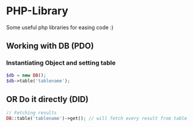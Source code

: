 # PHP-Library
Some useful php libraries for easing code :)

## Working with DB (PDO)

### Instantiating Object and setting table

```php
$db = new DB();
$db->table('tablename');
```

## OR Do it directly (DID)
```php
// Fetching results
DB::table('tablename')->get(); // will fetch every result from table
```
